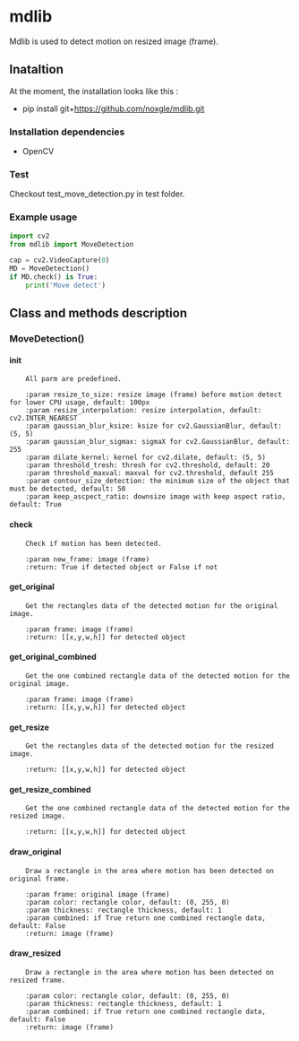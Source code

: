 # mdlib

Mdlib is used to detect motion on resized image (frame).

## Inataltion

At the moment, the installation looks like this :

* pip install git+https://github.com/noxgle/mdlib.git

### Installation dependencies

* OpenCV

### Test

Checkout test_move_detection.py in test folder.

### Example usage

```python
import cv2
from mdlib import MoveDetection

cap = cv2.VideoCapture(0)
MD = MoveDetection()
if MD.check() is True:
    print('Move detect')
```

## Class and methods description

### MoveDetection()

#### init

        All parm are predefined.    

        :param resize_to_size: resize image (frame) before motion detect for lower CPU usage, default: 100px
        :param resize_interpolation: resize interpolation, default: cv2.INTER_NEAREST
        :param gaussian_blur_ksize: ksize for cv2.GaussianBlur, default: (5, 5)
        :param gaussian_blur_sigmax: sigmaX for cv2.GaussianBlur, default: 255
        :param dilate_kernel: kernel for cv2.dilate, default: (5, 5)
        :param threshold_tresh: thresh for cv2.threshold, default: 20
        :param threshold_maxval: maxval for cv2.threshold, default 255
        :param contour_size_detection: the minimum size of the object that must be detected, default: 50
        :param keep_ascpect_ratio: downsize image with keep aspect ratio, default: True

#### check

        Check if motion has been detected.

        :param new_frame: image (frame)
        :return: True if detected object or False if not

#### get_original

        Get the rectangles data of the detected motion for the original image.

        :param frame: image (frame)
        :return: [[x,y,w,h]] for detected object

#### get_original_combined

        Get the one combined rectangle data of the detected motion for the original image.

        :param frame: image (frame)
        :return: [[x,y,w,h]] for detected object

#### get_resize

        Get the rectangles data of the detected motion for the resized image.

        :return: [[x,y,w,h]] for detected object

#### get_resize_combined

        Get the one combined rectangle data of the detected motion for the resized image.

        :return: [[x,y,w,h]] for detected object

#### draw_original

        Draw a rectangle in the area where motion has been detected on original frame.

        :param frame: original image (frame)
        :param color: rectangle color, default: (0, 255, 0)
        :param thickness: rectangle thickness, default: 1
        :param combined: if True return one combined rectangle data, default: False
        :return: image (frame)

#### draw_resized

        Draw a rectangle in the area where motion has been detected on resized frame.

        :param color: rectangle color, default: (0, 255, 0)
        :param thickness: rectangle thickness, default: 1
        :param combined: if True return one combined rectangle data, default: False
        :return: image (frame)